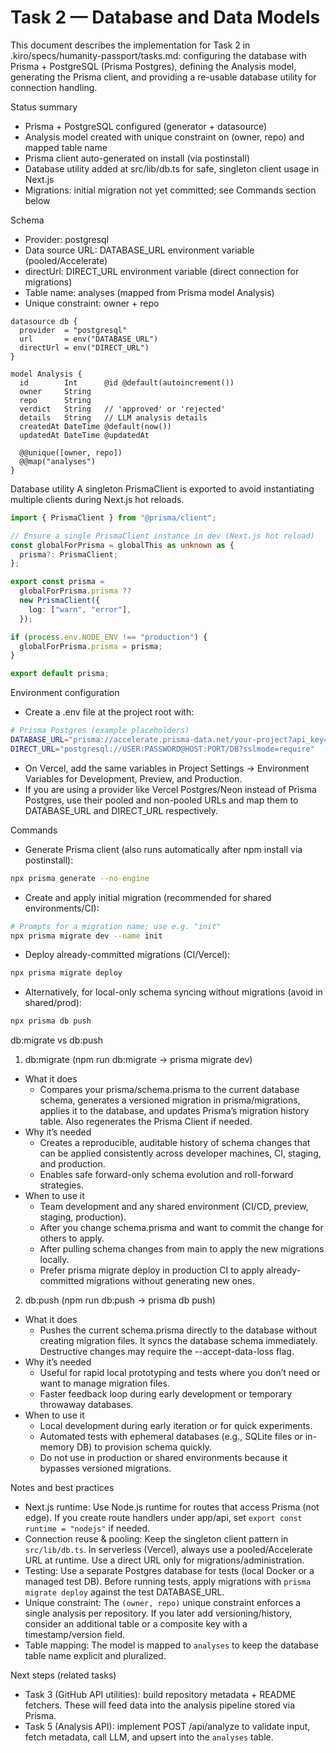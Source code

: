 # Task 2 — Database and Data Models

This document describes the implementation for Task 2 in .kiro/specs/humanity-passport/tasks.md: configuring the database with Prisma + PostgreSQL (Prisma Postgres), defining the Analysis model, generating the Prisma client, and providing a re-usable database utility for connection handling.

Status summary
- Prisma + PostgreSQL configured (generator + datasource)
- Analysis model created with unique constraint on (owner, repo) and mapped table name
- Prisma client auto-generated on install (via postinstall)
- Database utility added at src/lib/db.ts for safe, singleton client usage in Next.js
- Migrations: initial migration not yet committed; see Commands section below

Schema
- Provider: postgresql
- Data source URL: DATABASE_URL environment variable (pooled/Accelerate)
- directUrl: DIRECT_URL environment variable (direct connection for migrations)
- Table name: analyses (mapped from Prisma model Analysis)
- Unique constraint: owner + repo

```prisma path=/Users/jayvicsanantonio/Developer/ai-humanity-passport/prisma/schema.prisma start=4
datasource db {
  provider  = "postgresql"
  url       = env("DATABASE_URL")
  directUrl = env("DIRECT_URL")
}

model Analysis {
  id        Int      @id @default(autoincrement())
  owner     String
  repo      String
  verdict   String   // 'approved' or 'rejected'
  details   String   // LLM analysis details
  createdAt DateTime @default(now())
  updatedAt DateTime @updatedAt

  @@unique([owner, repo])
  @@map("analyses")
}
```

Database utility
A singleton PrismaClient is exported to avoid instantiating multiple clients during Next.js hot reloads.

```ts path=/Users/jayvicsanantonio/Developer/ai-humanity-passport/src/lib/db.ts start=1
import { PrismaClient } from "@prisma/client";

// Ensure a single PrismaClient instance in dev (Next.js hot reload)
const globalForPrisma = globalThis as unknown as {
  prisma?: PrismaClient;
};

export const prisma =
  globalForPrisma.prisma ??
  new PrismaClient({
    log: ["warn", "error"],
  });

if (process.env.NODE_ENV !== "production") {
  globalForPrisma.prisma = prisma;
}

export default prisma;
```

Environment configuration
- Create a .env file at the project root with:

```bash path=null start=null
# Prisma Postgres (example placeholders)
DATABASE_URL="prisma://accelerate.prisma-data.net/your-project?api_key=..." # pooled/Accelerate URL used at runtime
DIRECT_URL="postgresql://USER:PASSWORD@HOST:PORT/DB?sslmode=require"     # direct connection for migrations
```

- On Vercel, add the same variables in Project Settings → Environment Variables for Development, Preview, and Production.
- If you are using a provider like Vercel Postgres/Neon instead of Prisma Postgres, use their pooled and non-pooled URLs and map them to DATABASE_URL and DIRECT_URL respectively.

Commands
- Generate Prisma client (also runs automatically after npm install via postinstall):

```bash path=null start=null
npx prisma generate --no-engine
```

- Create and apply initial migration (recommended for shared environments/CI):

```bash path=null start=null
# Prompts for a migration name; use e.g. "init"
npx prisma migrate dev --name init
```

- Deploy already-committed migrations (CI/Vercel):

```bash path=null start=null
npx prisma migrate deploy
```

- Alternatively, for local-only schema syncing without migrations (avoid in shared/prod):

```bash path=null start=null
npx prisma db push
```


db:migrate vs db:push

1) db:migrate (npm run db:migrate → prisma migrate dev)
- What it does
  - Compares your prisma/schema.prisma to the current database schema, generates a versioned migration in prisma/migrations, applies it to the database, and updates Prisma’s migration history table. Also regenerates the Prisma Client if needed.
- Why it’s needed
  - Creates a reproducible, auditable history of schema changes that can be applied consistently across developer machines, CI, staging, and production.
  - Enables safe forward-only schema evolution and roll-forward strategies.
- When to use it
  - Team development and any shared environment (CI/CD, preview, staging, production).
  - After you change schema.prisma and want to commit the change for others to apply.
  - After pulling schema changes from main to apply the new migrations locally.
  - Prefer prisma migrate deploy in production CI to apply already-committed migrations without generating new ones.

2) db:push (npm run db:push → prisma db push)
- What it does
  - Pushes the current schema.prisma directly to the database without creating migration files. It syncs the database schema immediately. Destructive changes may require the --accept-data-loss flag.
- Why it’s needed
  - Useful for rapid local prototyping and tests where you don’t need or want to manage migration files.
  - Faster feedback loop during early development or temporary throwaway databases.
- When to use it
  - Local development during early iteration or for quick experiments.
  - Automated tests with ephemeral databases (e.g., SQLite files or in-memory DB) to provision schema quickly.
  - Do not use in production or shared environments because it bypasses versioned migrations.

Notes and best practices
- Next.js runtime: Use Node.js runtime for routes that access Prisma (not edge). If you create route handlers under app/api, set `export const runtime = "nodejs"` if needed.
- Connection reuse & pooling: Keep the singleton client pattern in `src/lib/db.ts`. In serverless (Vercel), always use a pooled/Accelerate URL at runtime. Use a direct URL only for migrations/administration.
- Testing: Use a separate Postgres database for tests (local Docker or a managed test DB). Before running tests, apply migrations with `prisma migrate deploy` against the test DATABASE_URL.
- Unique constraint: The `(owner, repo)` unique constraint enforces a single analysis per repository. If you later add versioning/history, consider an additional table or a composite key with a timestamp/version field.
- Table mapping: The model is mapped to `analyses` to keep the database table name explicit and pluralized.

Next steps (related tasks)
- Task 3 (GitHub API utilities): build repository metadata + README fetchers. These will feed data into the analysis pipeline stored via Prisma.
- Task 5 (Analysis API): implement POST /api/analyze to validate input, fetch metadata, call LLM, and upsert into the `analyses` table.

